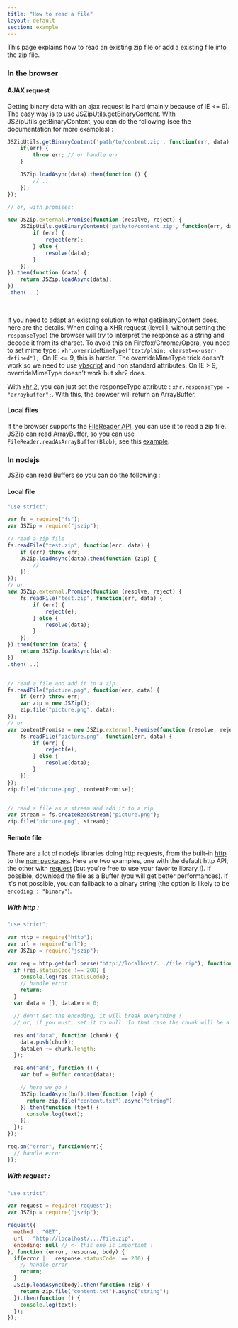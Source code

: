 ```yaml
---
title: "How to read a file"
layout: default
section: example
---
```


This page explains how to read an existing zip file or add a existing file into
the zip file.


### In the browser

#### AJAX request

Getting binary data with an ajax request is hard (mainly because of IE <= 9).
The easy way is to use [JSZipUtils.getBinaryContent](https://github.com/stuk/jszip-utils).
With JSZipUtils.getBinaryContent, you can do the following (see the
documentation for more examples) :

```js
JSZipUtils.getBinaryContent('path/to/content.zip', function(err, data) {
    if(err) {
        throw err; // or handle err
    }

    JSZip.loadAsync(data).then(function () {
        // ...
    });
});

// or, with promises:

new JSZip.external.Promise(function (resolve, reject) {
    JSZipUtils.getBinaryContent('path/to/content.zip', function(err, data) {
        if (err) {
            reject(err);
        } else {
            resolve(data);
        }
    });
}).then(function (data) {
    return JSZip.loadAsync(data);
})
.then(...)
```

<br>

If you need to adapt an existing solution to what getBinaryContent does, here
are the details. When doing a XHR request (level 1, without setting the
`responseType`) the browser will try to interpret the response as a string and
decode it from its charset. To avoid this on Firefox/Chrome/Opera, you need to
set mime type : `xhr.overrideMimeType("text/plain; charset=x-user-defined");`.
On IE <= 9, this is harder. The overrideMimeType trick doesn't work so we need
to use [vbscript](http://stackoverflow.com/questions/1095102/how-do-i-load-binary-image-data-using-javascript-and-xmlhttprequest)
and non standard attributes.
On IE > 9, overrideMimeType doesn't work but xhr2 does.

With [xhr 2](http://caniuse.com/xhr2), you can just set the responseType
attribute : `xhr.responseType = "arraybuffer";`. With this, the browser will
return an ArrayBuffer.

#### Local files

If the browser supports the [FileReader API](http://caniuse.com/filereader),
you can use it to read a zip file. JSZip can read ArrayBuffer, so you can use
`FileReader.readAsArrayBuffer(Blob)`, see this [example]({{site.baseurl}}/documentation/examples/read-local-file-api.html).

### In nodejs

JSZip can read Buffers so you can do the following :

#### Local file

```js
"use strict";

var fs = require("fs");
var JSZip = require("jszip");

// read a zip file
fs.readFile("test.zip", function(err, data) {
    if (err) throw err;
    JSZip.loadAsync(data).then(function (zip) {
        // ...
    });
});
// or
new JSZip.external.Promise(function (resolve, reject) {
    fs.readFile("test.zip", function(err, data) {
        if (err) {
            reject(e);
        } else {
            resolve(data);
        }
    });
}).then(function (data) {
    return JSZip.loadAsync(data);
})
.then(...)


// read a file and add it to a zip
fs.readFile("picture.png", function(err, data) {
    if (err) throw err;
    var zip = new JSZip();
    zip.file("picture.png", data);
});
// or
var contentPromise = new JSZip.external.Promise(function (resolve, reject) {
    fs.readFile("picture.png", function(err, data) {
        if (err) {
            reject(e);
        } else {
            resolve(data);
        }
    });
});
zip.file("picture.png", contentPromise);


// read a file as a stream and add it to a zip
var stream = fs.createReadStream("picture.png");
zip.file("picture.png", stream);
```

#### Remote file

There are a lot of nodejs libraries doing http requests, from the built-in
[http](http://nodejs.org/docs/latest/api/http.html) to the
[npm packages](https://www.npmjs.org/browse/keyword/http). Here are two
examples, one with the default http API, the other with
[request](https://github.com/mikeal/request) (but you're free to use your
favorite library !). If possible, download the file as a Buffer (you will get
better performances). If it's not possible, you can fallback to a binary string
(the option is likely to be `encoding : "binary"`).

##### With http :

```js
"use strict";

var http = require("http");
var url = require("url");
var JSZip = require("jszip");

var req = http.get(url.parse("http://localhost/.../file.zip"), function (res) {
  if (res.statusCode !== 200) {
    console.log(res.statusCode);
    // handle error
    return;
  }
  var data = [], dataLen = 0;

  // don't set the encoding, it will break everything !
  // or, if you must, set it to null. In that case the chunk will be a string.

  res.on("data", function (chunk) {
    data.push(chunk);
    dataLen += chunk.length;
  });

  res.on("end", function () {
    var buf = Buffer.concat(data);

    // here we go !
    JSZip.loadAsync(buf).then(function (zip) {
      return zip.file("content.txt").async("string");
    }).then(function (text) {
      console.log(text);
    });
  });
});

req.on("error", function(err){
  // handle error
});
```

##### With request :

```js
"use strict";

var request = require('request');
var JSZip = require("jszip");

request({
  method : "GET",
  url : "http://localhost/.../file.zip",
  encoding: null // <- this one is important !
}, function (error, response, body) {
  if(error ||  response.statusCode !== 200) {
    // handle error
    return;
  }
  JSZip.loadAsync(body).then(function (zip) {
    return zip.file("content.txt").async("string");
  }).then(function () {
    console.log(text);
  });
});
```
